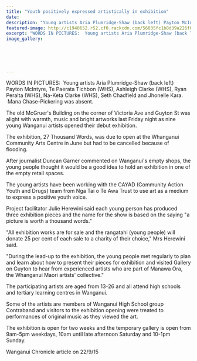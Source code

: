 ```yaml
---
title: "Youth positively expressed artistically in exhibition"
date: 
description: "Young artists Aria Plumridge-Shaw (back left) Payton McIntyre, Te Paerata Tichbon (WHS), Ashleigh Clarke (WHS), Ryan Peralta (WHS), Na-Keta Clarke (WHS), Seth Chadfield & Jhonelle Kara."
featured-image: http://c1940652.r52.cf0.rackcdn.com/56035fc1b8d39a226f000323/Art-Exhib-at-McGruers-Blg.-22.9.15-Chronicle.jpg
excerpt: "WORDS IN PICTURES:  Young artists Aria Plumridge-Shaw (back left) Payton McIntyre, Te Paerata Tichbon (WHS), Ashleigh Clarke (WHS), Ryan Peralta (WHS), Na-Keta Clarke (WHS), Seth Chadfield and Jhonelle Kara.  Mana Chase-Pickering was absent, from Wanganui Chronicle article on 22/9/15..."
image_gallery:
    
    
    
    
    
---
```


<p>WORDS IN PICTURES: &nbsp;Young artists Aria Plumridge-Shaw (back left) Payton McIntyre, Te Paerata Tichbon (WHS), Ashleigh Clarke (WHS), Ryan Peralta (WHS), Na-Keta Clarke (WHS), Seth Chadfield and Jhonelle Kara. &nbsp;Mana Chase-Pickering was absent.</p>
<p>The old McGruer's Building on the corner of Victoria Ave and Guyton St was alight with warmth, music and bright artworks last Friday night as nine young Wanganui artists opened their debut exhibition.</p>
<p>The exhibition, 27 Thousand Words, was due to open at the Whanganui Community Arts Centre in June but had to be cancelled because of flooding.</p>
<p>After journalist Duncan Garner commented on Wanganui's empty shops, the young people thought it would be a good idea to hold an exhibition in one of the empty retail spaces.</p>
<p>The young artists have been working with the CAYAD (Community Action Youth and Drugs) team from Nga Tai o Te Awa Trust to use art as a medium to express a positive youth voice.</p>
<p>Project facilitator Julie Herewini said each young person has produced three exhibition pieces and the name for the show is based on the saying "a picture is worth a thousand words."</p>
<p>"All exhibition works are for sale and the rangatahi (young people) will donate 25 per cent of each sale to a charity of their choice," Mrs Herewini said.</p>
<p>"During the lead-up to the exhibition, the young people met regularly to plan and learn about how to present their pieces for exhibition and visited Gallery on Guyton to hear from experienced artists who are part of Manawa Ora, the Whanganui Maori artists' collective."</p>
<p>The participating artists are aged from 13-26 and all attend high schools and tertiary learning centres in Wanganui.</p>
<p>Some of the artists are members of Wanganui High School group Contraband and visitors to the exhibition opening were treated to performances of original music as they viewed the art.</p>
<p>The exhibition is open for two weeks and the temporary gallery is open from 9am-5pm weekdays, 10am until late afternoon Saturday and 10-1pm Sunday.</p>
<p>Wanganui Chronicle article on 22/9/15</p>

